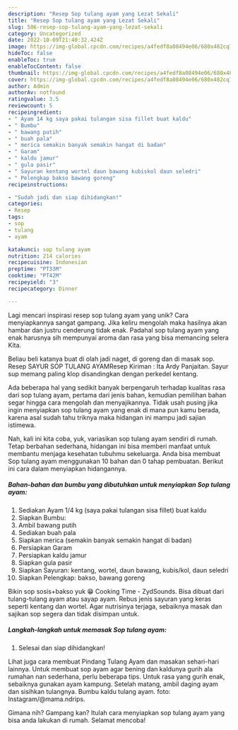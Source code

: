 ```yaml
---
description: "Resep Sop tulang ayam yang Lezat Sekali"
title: "Resep Sop tulang ayam yang Lezat Sekali"
slug: 506-resep-sop-tulang-ayam-yang-lezat-sekali
category: Uncategorized
date: 2022-10-09T21:40:32.424Z
image: https://img-global.cpcdn.com/recipes/a4fedf8a08494e06/680x482cq70/sop-tulang-ayam-foto-resep-utama.jpg
hideToc: false
enableToc: true
enableTocContent: false
thumbnail: https://img-global.cpcdn.com/recipes/a4fedf8a08494e06/680x482cq70/sop-tulang-ayam-foto-resep-utama.jpg
cover: https://img-global.cpcdn.com/recipes/a4fedf8a08494e06/680x482cq70/sop-tulang-ayam-foto-resep-utama.jpg
author: Admin
authorAv: notfound
ratingvalue: 3.5
reviewcount: 5
recipeingredient:
- " Ayam 14 kg saya pakai tulangan sisa fillet buat kaldu"
- " Bumbu"
- " bawang putih"
- " buah pala"
- " merica semakin banyak semakin hangat di badan"
- " Garam"
- " kaldu jamur"
- " gula pasir"
- " Sayuran kentang wortel daun bawang kubiskol daun seledri"
- " Pelengkap bakso bawang goreng"
recipeinstructions:

- "Sudah jadi dan siap dihidangkan!"
categories:
- Resep
tags:
- sop
- tulang
- ayam

katakunci: sop tulang ayam 
nutrition: 214 calories
recipecuisine: Indonesian
preptime: "PT33M"
cooktime: "PT42M"
recipeyield: "3"
recipecategory: Dinner

---
```





Lagi mencari inspirasi resep sop tulang ayam yang unik? Cara menyiapkannya sangat gampang. Jika keliru mengolah maka hasilnya akan hambar dan justru cenderung tidak enak. Padahal sop tulang ayam yang enak harusnya sih mempunyai aroma dan rasa yang bisa memancing selera Kita.





Beliau beli katanya buat di olah jadi naget, di goreng dan di masak sop. Resep SAYUR SOP TULANG AYAMResep Kiriman : Ita Ardy Panjaitan. Sayur sup memang paling klop disandingkan dengan perkedel kentang.

Ada beberapa hal yang sedikit banyak berpengaruh terhadap kualitas rasa dari sop tulang ayam, pertama dari jenis bahan, kemudian pemilihan bahan segar hingga cara mengolah dan menyajikannya. Tidak usah pusing jika ingin menyiapkan sop tulang ayam yang enak di mana pun kamu berada, karena asal sudah tahu triknya maka hidangan ini mampu jadi sajian istimewa.






Nah, kali ini kita coba, yuk, variasikan sop tulang ayam sendiri di rumah. Tetap berbahan sederhana, hidangan ini bisa memberi manfaat untuk membantu menjaga kesehatan tubuhmu sekeluarga. Anda bisa membuat Sop tulang ayam menggunakan 10 bahan dan 0 tahap pembuatan. Berikut ini cara dalam menyiapkan hidangannya.

<!--inarticleads1-->

##### Bahan-bahan dan bumbu yang dibutuhkan untuk menyiapkan Sop tulang ayam:

1. Sediakan  Ayam 1/4 kg (saya pakai tulangan sisa fillet) buat kaldu
1. Siapkan  Bumbu:
1. Ambil  bawang putih
1. Sediakan  buah pala
1. Siapkan  merica (semakin banyak semakin hangat di badan)
1. Persiapkan  Garam
1. Persiapkan  kaldu jamur
1. Siapkan  gula pasir
1. Siapkan  Sayuran: kentang, wortel, daun bawang, kubis/kol, daun seledri
1. Siapkan  Pelengkap: bakso, bawang goreng


Bikin sop sosis+bakso yuk 😁 Cooking Time - ZydSounds. Bisa dibuat dari tulang-tulang ayam atau sayap ayam. Rebus jenis sayuran yang keras seperti kentang dan wortel. Agar nutrisinya terjaga, sebaiknya masak dan sajikan sop segera dan tidak disimpan untuk. 

<!--inarticleads2-->

##### Langkah-langkah untuk memasak Sop tulang ayam:


1. Selesai dan siap dihidangkan!

Lihat juga cara membuat Pindang Tulang Ayam dan masakan sehari-hari lainnya. Untuk membuat sop ayam agar bening dan kaldunya gurih ala rumahan nan sederhana, perlu beberapa tips. Untuk rasa yang gurih enak, sebaiknya gunakan ayam kampung. Setelah matang, ambil daging ayam dan sisihkan tulangnya. Bumbu kaldu tulang ayam. foto: Instagram/@mama.ndrips. 

Gimana nih? Gampang kan? Itulah cara menyiapkan sop tulang ayam yang bisa anda lakukan di rumah. Selamat mencoba!
